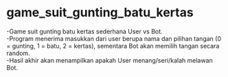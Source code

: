 # game_suit_gunting_batu_kertas
-Game suit gunting batu kertas sederhana User vs Bot. <br />
-Program menerima masukkan dari user berupa nama dan pilihan tangan (0 = gunting, 1 = batu, 2 = kertas), sementara Bot akan memilih tangan secara random. <br />
-Hasil akhir akan menampilkan apakah User menang/seri/kalah melawan Bot.
